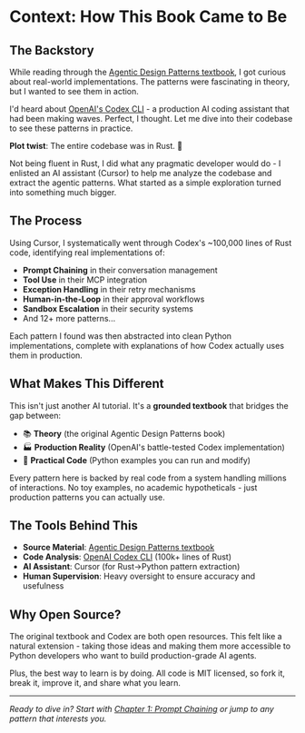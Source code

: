 # Context: How This Book Came to Be

## The Backstory

While reading through the [Agentic Design Patterns textbook](https://docs.google.com/document/d/1rsaK53T3Lg5KoGwvf8ukOUvbELRtH-V0LnOIFDxBryE/preview), I got curious about real-world implementations. The patterns were fascinating in theory, but I wanted to see them in action.

I'd heard about [OpenAI's Codex CLI](https://github.com/openai/codex) - a production AI coding assistant that had been making waves. Perfect, I thought. Let me dive into their codebase to see these patterns in practice.

**Plot twist**: The entire codebase was in Rust. 🦀

Not being fluent in Rust, I did what any pragmatic developer would do - I enlisted an AI assistant (Cursor) to help me analyze the codebase and extract the agentic patterns. What started as a simple exploration turned into something much bigger.

## The Process

Using Cursor, I systematically went through Codex's ~100,000 lines of Rust code, identifying real implementations of:

- **Prompt Chaining** in their conversation management
- **Tool Use** in their MCP integration  
- **Exception Handling** in their retry mechanisms
- **Human-in-the-Loop** in their approval workflows
- **Sandbox Escalation** in their security systems
- And 12+ more patterns...

Each pattern I found was then abstracted into clean Python implementations, complete with explanations of how Codex actually uses them in production.

## What Makes This Different

This isn't just another AI tutorial. It's a **grounded textbook** that bridges the gap between:

- 📚 **Theory** (the original Agentic Design Patterns book)
- 🏭 **Production Reality** (OpenAI's battle-tested Codex implementation)  
- 🐍 **Practical Code** (Python examples you can run and modify)

Every pattern here is backed by real code from a system handling millions of interactions. No toy examples, no academic hypotheticals - just production patterns you can actually use.

## The Tools Behind This

- **Source Material**: [Agentic Design Patterns textbook](https://docs.google.com/document/d/1rsaK53T3Lg5KoGwvf8ukOUvbELRtH-V0LnOIFDxBryE/preview)
- **Code Analysis**: [OpenAI Codex CLI](https://github.com/openai/codex) (100k+ lines of Rust)
- **AI Assistant**: Cursor (for Rust→Python pattern extraction)
- **Human Supervision**: Heavy oversight to ensure accuracy and usefulness

## Why Open Source?

The original textbook and Codex are both open resources. This felt like a natural extension - taking those ideas and making them more accessible to Python developers who want to build production-grade AI agents.

Plus, the best way to learn is by doing. All code is MIT licensed, so fork it, break it, improve it, and share what you learn.

---

*Ready to dive in? Start with [Chapter 1: Prompt Chaining](./learning-material/01-prompt-chaining/README.md) or jump to any pattern that interests you.*
